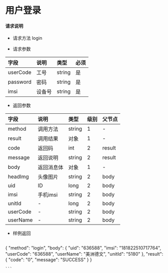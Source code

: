 # 用户登录

#### **请求说明**

* 请求方法 login

* 请求参数

| 字段 | 说明 | 类型 | 必须 |
| :--- | :--- | :--- | :--- |
| userCode | 工号 | string| 是 |
| password | 密码 | string | 是 |
| imsi | 设备号 | string | 是 |

* 返回参数

| 字段 | 说明 | 类型 | 级别 | 父节点 |
| :--- | :--- | :--- | :--- | :--- |
| method| 调用方法 | string | 1 | - |
| result | 调用结果 | 对象 | 1 | - |
| code | 返回码| int | 2 | result|
| message| 返回说明 | string | 2 | result|
| body | 返回消息体 | 对象 | 1 | - |
| headImg | 头像图片 | string | 2 | body |
| uid | ID | long | 2 | body |
| imsi | 手机imsi | string | 2 | body |
| unitId | - | long | 2 | body |
| userCode | - | string | 2 | body |
| userName | - | string | 2 | body |

* 样例返回

  ```
{
    "method": "login", 
    "body": {
        "uid": "636588", 
        "imsi": "181822510717764", 
        "userCode": "636588", 
        "userName": "美洲德文", 
        "unitId": "5180"
    }, 
    "result": {
        "code": "0", 
        "message": "SUCCESS"
    }
}

    ```



